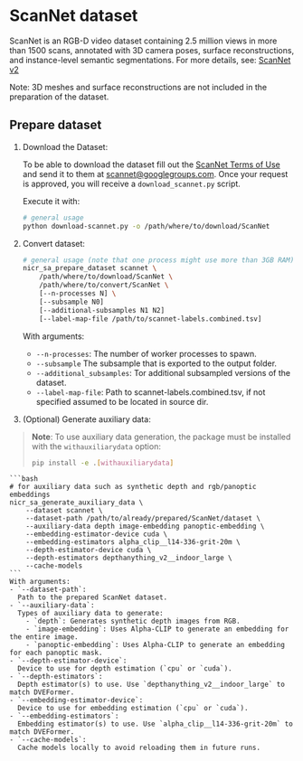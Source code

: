 # ScanNet dataset

ScanNet is an RGB-D video dataset containing 2.5 million views in more than 1500 scans, annotated with 3D camera poses, surface reconstructions, and instance-level semantic segmentations.
For more details, see: [ScanNet v2](http://www.scan-net.org/)

Note: 3D meshes and surface reconstructions are not included in the preparation of the dataset.


## Prepare dataset
1. Download the Dataset:

    To be able to download the dataset fill out the [ScanNet Terms of Use](http://kaldir.vc.in.tum.de/scannet/ScanNet_TOS.pdf) and send it to them at scannet@googlegroups.com. Once your request is approved, you will receive a `download_scannet.py` script.

    Execute it with:
    ```bash
    # general usage
    python download-scannet.py -o /path/where/to/download/ScanNet
    ```

2. Convert dataset:

    ```bash
    # general usage (note that one process might use more than 3GB RAM)
    nicr_sa_prepare_dataset scannet \
        /path/where/to/download/ScanNet \
        /path/where/to/convert/ScanNet \
        [--n-processes N] \
        [--subsample N0]
        [--additional-subsamples N1 N2]
        [--label-map-file /path/to/scannet-labels.combined.tsv]
    ```
      With arguments:
    - `--n-processes`:
      The number of worker processes to spawn.
    - `--subsample`
      The subsample that is exported to the output folder.
    - `--additional_subsamples`:
      Tor additional subsampled versions of the dataset.
    - `--label-map-file`:
      Path to scannet-labels.combined.tsv, if not specified assumed to be located 
      in source dir.


3. (Optional) Generate auxiliary data:
  > **Note**: To use auxiliary data generation, the package must be installed with the `withauxiliarydata` option:
  > ```bash
  > pip install -e .[withauxiliarydata]
  > ```
  
    ```bash
    # for auxiliary data such as synthetic depth and rgb/panoptic embeddings
    nicr_sa_generate_auxiliary_data \
        --dataset scannet \
        --dataset-path /path/to/already/prepared/ScanNet/dataset \
        --auxiliary-data depth image-embedding panoptic-embedding \
        --embedding-estimator-device cuda \
        --embedding-estimators alpha_clip__l14-336-grit-20m \
        --depth-estimator-device cuda \
        --depth-estimators depthanything_v2__indoor_large \
        --cache-models
    ```
    With arguments:
    - `--dataset-path`:
      Path to the prepared ScanNet dataset.
    - `--auxiliary-data`:
      Types of auxiliary data to generate:
        - `depth`: Generates synthetic depth images from RGB.
        - `image-embedding`: Uses Alpha-CLIP to generate an embedding for the entire image.
        - `panoptic-embedding`: Uses Alpha-CLIP to generate an embedding for each panoptic mask.
    - `--depth-estimator-device`:
      Device to use for depth estimation (`cpu` or `cuda`).
    - `--depth-estimators`:
      Depth estimator(s) to use. Use `depthanything_v2__indoor_large` to match DVEFormer.
    - `--embedding-estimator-device`:
      Device to use for embedding estimation (`cpu` or `cuda`).
    - `--embedding-estimators`:
      Embedding estimator(s) to use. Use `alpha_clip__l14-336-grit-20m` to match DVEFormer.
    - `--cache-models`:
      Cache models locally to avoid reloading them in future runs.